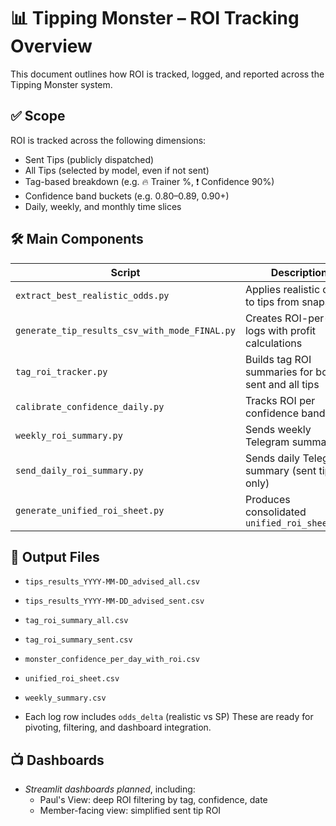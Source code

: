 # 📊 Tipping Monster – ROI Tracking Overview

This document outlines how ROI is tracked, logged, and reported across the Tipping Monster system.

## ✅ Scope
ROI is tracked across the following dimensions:
- Sent Tips (publicly dispatched)
- All Tips (selected by model, even if not sent)
- Tag-based breakdown (e.g. 🔥 Trainer %, ❗ Confidence 90%)
- Confidence band buckets (e.g. 0.80–0.89, 0.90+)
- Daily, weekly, and monthly time slices

## 🛠️ Main Components

| Script | Description |
|--------|-------------|
| `extract_best_realistic_odds.py` | Applies realistic odds to tips from snapshot |
| `generate_tip_results_csv_with_mode_FINAL.py` | Creates ROI-per-tip logs with profit calculations |
| `tag_roi_tracker.py` | Builds tag ROI summaries for both sent and all tips |
| `calibrate_confidence_daily.py` | Tracks ROI per confidence band daily |
| `weekly_roi_summary.py` | Sends weekly Telegram summary |
| `send_daily_roi_summary.py` | Sends daily Telegram summary (sent tips only) |
| `generate_unified_roi_sheet.py` | Produces consolidated `unified_roi_sheet.csv` |

## 🧾 Output Files

- `tips_results_YYYY-MM-DD_advised_all.csv`
- `tips_results_YYYY-MM-DD_advised_sent.csv`
- `tag_roi_summary_all.csv`
- `tag_roi_summary_sent.csv`
- `monster_confidence_per_day_with_roi.csv`
- `unified_roi_sheet.csv`
- `weekly_summary.csv`

- Each log row includes `odds_delta` (realistic vs SP)
These are ready for pivoting, filtering, and dashboard integration.

## 📺 Dashboards
- *Streamlit dashboards planned*, including:
  - Paul's View: deep ROI filtering by tag, confidence, date
  - Member-facing view: simplified sent tip ROI
